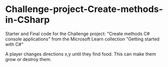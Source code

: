 # Challenge-project-Create-methods-in-CSharp

Starter and Final code for the Challenge project: "Create methods C# console applications" from the Microsoft Learn collection "Getting started with C#"

A player changes directions x,y until they find food. This can make them grow or destroy them.
